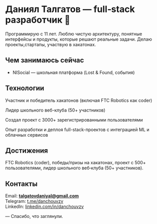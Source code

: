 # Даниял Талгатов — full‑stack разработчик 🏀

Программирую с 11 лет. Люблю чистую архитектуру, понятные интерфейсы и продукты, которые решают реальные задачи. Делаю проекты,стартапы, участвую в хакатонах.

## Чем занимаюсь сейчас
- NISocial — школьная платформа (Lost & Found, события)


## Технологии
Участник и победитель хакатонов (включая FTC Robotics как coder)

Лидер школьного веб-клуба (50+ участников)

Создал проект с 3000+ зарегистрированными пользователями

Опыт разработки и деплоя full-stack-проектов с интеграцией ML и облачных сервисов

## Достижения
FTC Robotics (coder), победы/призы на хакатонах, проект с 500+ пользователями, лидер школьного веб‑клуба (50+ участников).

## Контакты
Email: **talgatovdaniyal@gmail.com**  
Telegram: [t.me/danchouvzv](https://t.me/danchouvzv)  
LinkedIn: [linkedin.com/in/danchouvzv](https://linkedin.com/in/danchouvzv)

— Спасибо, что заглянули.
